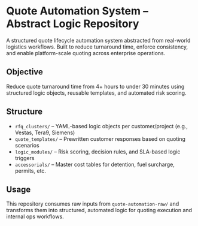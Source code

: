 # Quote Automation System – Abstract Logic Repository

A structured quote lifecycle automation system abstracted from real-world logistics workflows. Built to reduce turnaround time, enforce consistency, and enable platform-scale quoting across enterprise operations.

## Objective

Reduce quote turnaround time from 4+ hours to under 30 minutes using structured logic objects, reusable templates, and automated risk scoring.

## Structure

- `rfq_clusters/` – YAML-based logic objects per customer/project (e.g., Vestas, Tera9, Siemens)
- `quote_templates/` – Prewritten customer responses based on quoting scenarios
- `logic_modules/` – Risk scoring, decision rules, and SLA-based logic triggers
- `accessorials/` – Master cost tables for detention, fuel surcharge, permits, etc.

## Usage

This repository consumes raw inputs from `quote-automation-raw/` and transforms them into structured, automated logic for quoting execution and internal ops workflows.
